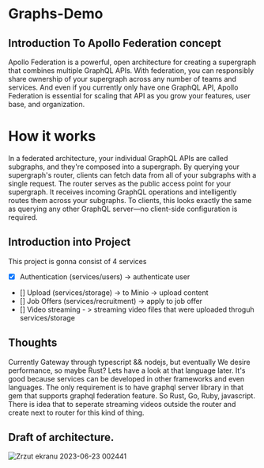 # Graphs-Demo

## Introduction To Apollo Federation concept
Apollo Federation is a powerful, open architecture for creating a supergraph that combines multiple GraphQL APIs. 
With federation, you can responsibly share ownership of your supergraph across any number of teams and services. 
And even if you currently only have one GraphQL API, Apollo Federation is essential for scaling that API as you grow your features, user base, and organization.

# How it works
In a federated architecture, your individual GraphQL APIs are called subgraphs, and they're composed into a supergraph. 
By querying your supergraph's router, clients can fetch data from all of your subgraphs with a single request.
The router serves as the public access point for your supergraph. It receives incoming GraphQL operations and intelligently routes them across your subgraphs. 
To clients, this looks exactly the same as querying any other GraphQL server—no client-side configuration is required.

## Introduction into Project
This project is gonna  consist of 4 services
- [x] Authentication (services/users) -> authenticate user
- [] Upload (services/storage) -> to Minio -> upload content
- [] Job Offers (services/recruitment) -> apply to job offer
- [] Video streaming - > streaming video files that were uploaded throguh services/storage

## Thoughts
Currently Gateway through typescript && nodejs, but eventually We desire performance, so maybe Rust?
Lets have a look at that language later. It's good because services can be developed in other frameworks and even languages.
The only requirement is to have graphql server library in that gem that supports graphql federation feature. So Rust, Go, Ruby, javascript.
There is idea that to seperate streaming videos outside the router and create next to router for this kind of thing. 

## Draft of architecture.
![Zrzut ekranu 2023-06-23 002441](https://github.com/Shibbaz/Graphs-Demo/assets/107750344/b359692b-bb1a-47e0-b682-19d9f9de972a)
